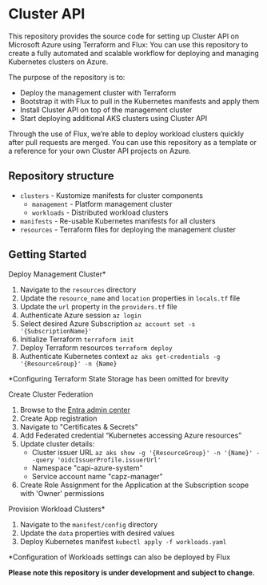 # Cluster API

This repository provides the source code for setting up Cluster API on Microsoft Azure using Terraform and Flux: You can use this repository to create a fully automated and scalable workflow for deploying and managing Kubernetes clusters on Azure.

The purpose of the repository is to:

- Deploy the management cluster with Terraform
- Bootstrap it with Flux to pull in the Kubernetes manifests and apply them
- Install Cluster API on top of the management cluster
- Start deploying additional AKS clusters using Cluster API

Through the use of Flux, we’re able to deploy workload clusters quickly after pull requests are merged. You can use this repository as a template or a reference for your own Cluster API projects on Azure.

## Repository structure

- `clusters` - Kustomize manifests for cluster components
  - `management` - Platform management cluster
  - `workloads` - Distributed workload clusters
- `manifests` - Re-usable Kubernetes manifests for all clusters
- `resources` - Terraform files for deploying the management cluster

## Getting Started

Deploy Management Cluster*

1. Navigate to the `resources` directory
2. Update the `resource_name` and `location` properties in `locals.tf` file
3. Update the `url` property in the `providers.tf` file
4. Authenticate Azure session `az login`
5. Select desired Azure Subscription `az account set -s '{SubscriptionName}'`
6. Initialize Terraform `terraform init`
7. Deploy Terraform resources `terraform deploy`
8. Authenticate Kubernetes context `az aks get-credentials -g '{ResourceGroup}' -n {Name}`

*Configuring Terraform State Storage has been omitted for brevity

Create Cluster Federation

1. Browse to the [Entra admin center](https://entra.microsoft.com/)
2. Create App registration
3. Navigate to "Certificates & Secrets"
4. Add Federated credential “Kubernetes accessing Azure resources”
5. Update cluster details:
   - Cluster issuer URL `az aks show -g '{ResourceGroup}' -n '{Name}' --query 'oidcIssuerProfile.issuerUrl'`
   - Namespace "capi-azure-system"
   - Service account name "capz-manager"
6. Create Role Assignment for the Application at the Subscription scope with 'Owner' permissions

Provision Workload Clusters*

1. Navigate to the `manifest/config` directory
2. Update the `data` properties with desired values
3. Deploy Kubernetes manifest `kubectl apply -f workloads.yaml`

*Configuration of Workloads settings can also be deployed by Flux

__Please note this repository is under development and subject to change.__